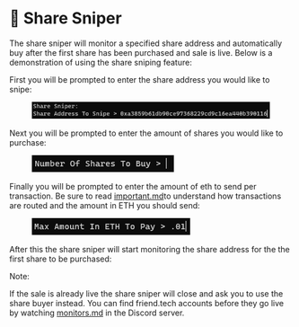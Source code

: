 # 🔫 Share Sniper

The share sniper will monitor a specified share address and automatically buy after the first share has been purchased and sale is live. Below is a demonstration of using the share sniping feature:

First you will be prompted to enter the share address you would like to snipe:

<figure><img src="../.gitbook/assets/image (1).png" alt=""><figcaption></figcaption></figure>

Next you will be prompted to enter the amount of shares you would like to purchase:

<figure><img src="../.gitbook/assets/image (2).png" alt=""><figcaption></figcaption></figure>

Finally you will be prompted to enter the amount of eth to send per transaction. Be sure to read [important.md](../important.md "mention")to understand how transactions are routed and the amount in ETH you should send:

<figure><img src="../.gitbook/assets/image (3).png" alt=""><figcaption></figcaption></figure>

After this the share sniper will start monitoring the share address for the the first share to be purchased:

Note:

If the sale is already live the share sniper will close and ask you to use the share buyer instead. You can find friend.tech accounts before they go live by watching [monitors.md](../discord-private-public/monitors.md "mention") in the Discord server.
